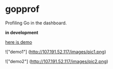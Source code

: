 gopprof
======
Profiling Go in the dashboard.

**in development**

[here is demo](http://107.191.52.117:8980/public/#/stats)

!["demo1"] (http://107.191.52.117/images/pic1.png)

!["demo2"] (http://107.191.52.117/images/pic2.png)
